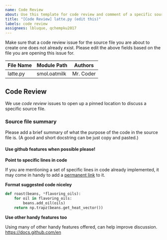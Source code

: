 ```yaml
---
name: Code Review
about: Use this template for code review and comment of a specific source file.
title: "[Code Review] latte.py (edit this)"
labels: code review
assignees: lbluque, qchempku2017
---
```

Make sure that a code review issue for the source file you are about to create
one does not already exist. Please edit the above fields based on the file you
are opening this issue for. 

| File Name | Module Path | Authors|
|-----------|-------------|--------|
| latte.py  |smol.oatmilk |Mr. Coder|

## Code Review
We use *code review* issues to open up a pinned location to discuss a specific
source file.

### Source file summary
Please add a brief summary of what the purpose of the code in the source file
is. (A good and short docstring can be just copy and pasted.)

#### Use github features when possible please!

**Point to specific lines in code**

If you are mentioning a set of specific lines in code already implemented, it
may come in handy to add a
[permanent link](https://docs.github.com/en/enterprise/2.21/user/github/managing-your-work-on-github/creating-a-permanent-link-to-a-code-snippet) to it.

**Format suggested code niceley**

```python
def roast(beans, *flavoring_oils):
    for oil in flavoring_oils:
        beans.add_oil(oils)
    return np.trapz(beans.get_heat_vector())
```

**Use other handy features too**

Using many of other handy features offered, can help improve discussion.
https://docs.github.com/en
